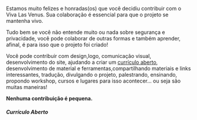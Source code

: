   Estamos muito felizes e honradas(os) que você decidiu contribuir com o Viva Las Venus. Sua colaboração é essencial para que o projeto se mantenha vivo.

  Tudo bem se você não entende muito ou nada sobre segurança e privacidade, você pode colaborar de outras formas e também     aprender, afinal, é para isso que o projeto foi criado!

  Você pode contribuir com design,logo, comunicação visual, desenvolvimento do site, ajudando a criar um [currículo aberto](#currículo-aberto), desenvolvimento de material e ferramentas,compartilhando materiais e links interessantes, tradução,   divulgando o projeto, palestrando, ensinando, propondo workshop, cursos e lugares para isso acontecer...  ou seja são muitas   maneiras!

  **Nenhuma contribuição é pequena.**  









##### Currículo Aberto
